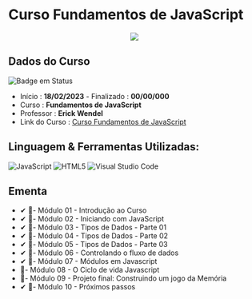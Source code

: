 # Curso Fundamentos de JavaScript

<div align="center">
  <img src="https://user-images.githubusercontent.com/125761885/219883405-e74c2ba2-8524-45ce-9479-cc4f0ee786cf.png" >
</div>
  
## Dados do Curso
![Badge em Status](https://img.shields.io/badge/STATUS-CURSANDO-yellow?style=for-the-badge)

* Início :  <b>18/02/2023</b> - Finalizado : <b>00/00/000 </b>
* Curso : <b>Fundamentos de JavaScript</b>
* Professor : <b>Erick Wendel</b>
* Link do Curso : [Curso Fundamentos de JavaScript](https://cursos.erickwendel.com.br/)

## Linguagem & Ferramentas Utilizadas: 

![JavaScript](https://img.shields.io/badge/javascript-%23323330.svg?style=for-the-badge&logo=javascript&logoColor=%23F7DF1E)
![HTML5](https://img.shields.io/badge/html5-%23E34F26.svg?style=for-the-badge&logo=html5&logoColor=white)
![Visual Studio Code](https://img.shields.io/badge/Visual%20Studio%20Code-0078d7.svg?style=for-the-badge&logo=visual-studio-code&logoColor=white)

## Ementa
* ✔ 📁- Módulo 01 - Introdução ao Curso
* ✔ 📁- Módulo 02 - Iniciando com JavaScript 
* ✔ 📁- Módulo 03 - Tipos de Dados - Parte 01
* ✔ 📁- Módulo 04 - Tipos de Dados - Parte 02
* ✔ 📁- Módulo 05 - Tipos de Dados - Parte 03
* ✔ 📁- Módulo 06 - Controlando o fluxo de dados
* ✔ 📁- Módulo 07 - Módulos em Javascript
* 📁- Módulo 08 - O Ciclo de vida Javascript
* 📁- Módulo 09 - Projeto final: Construindo um jogo da Memória
* ✔ 📁- Módulo 10 - Próximos passos